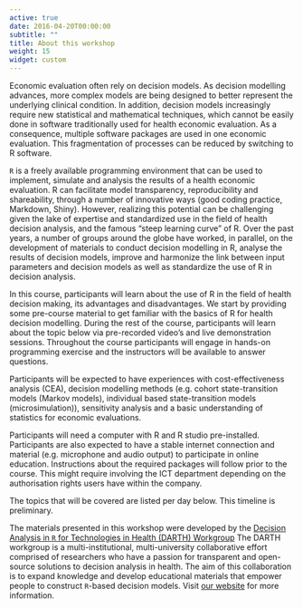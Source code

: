 ```yaml
---
active: true
date: 2016-04-20T00:00:00
subtitle: ""
title: About this workshop
weight: 15
widget: custom
---
```


Economic evaluation often rely on decision models. As decision modelling advances, more complex models are being designed to better represent the underlying clinical condition. In addition, decision models increasingly require new statistical and mathematical techniques, which cannot be easily done in software traditionally used for health economic evaluation. As a consequence, multiple software packages are used in one economic evaluation. This fragmentation of processes can be reduced by switching to R software. 

`R` is a freely available programming environment that can be used to implement, simulate and analysis the results of a health economic evaluation. R can facilitate model transparency, reproducibility and shareability, through a number of innovative ways (good coding practice, Markdown, Shiny). However, realizing this potential can be challenging given the lake of expertise and standardized use in the field of health decision analysis, and the famous “steep learning curve” of R. Over the past years, a number of groups around the globe have worked, in parallel, on the development of materials to conduct decision modelling in R, analyse the results of decision models, improve and harmonize the link between input parameters and decision models as well as standardize the use of R in decision analysis.

In this course, participants will learn about the use of R in the field of health decision making, its advantages and disadvantages. We start by providing some pre-course material to get familiar with the basics of R for health decision modelling. During the rest of the course, participants will learn about the topic below via pre-recorded video’s and live demonstration sessions. Throughout the course participants will engage in hands-on programming exercise and the instructors will be available to answer questions.  

Participants will be expected to have experiences with cost-effectiveness analysis (CEA), decision modelling methods (e.g. cohort state-transition models (Markov models), individual based state-transition models (microsimulation)), sensitivity analysis and a basic understanding of statistics for economic evaluations. 

Participants will need a computer with R and R studio pre-installed. Participants are also expected to have a stable internet connection and material (e.g. microphone and audio output) to participate in online education. Instructions about the required packages will follow prior to the course. This might require involving the ICT department depending on the authorisation rights users have within the company. 

The topics that will be covered are listed per day below. This timeline is preliminary.  

The materials presented in this workshop were developed by the [Decision Analysis in `R` for Technologies in Health (DARTH) Workgroup](http://darthworkgroup.com/) The DARTH workgroup is a multi-institutional, multi-university collaborative effort comprised of researchers who have a passion for transparent and open-source solutions to decision analysis in health. The aim of this collaboration is to expand knowledge and develop educational materials that empower people to construct `R`-based decision models. Visit [our website](http://darthworkgroup.com/) for more information.



